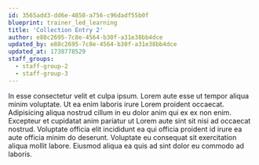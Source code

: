```yaml
---
id: 3565add3-dd6e-4850-a756-c96dadf55b0f
blueprint: trainer_led_learning
title: 'Collection Entry 2'
author: e88c2695-7c8e-4564-b30f-a31e38bb4dce
updated_by: e88c2695-7c8e-4564-b30f-a31e38bb4dce
updated_at: 1738778529
staff_groups:
  - staff-group-2
  - staff-group-3
---
```

In esse consectetur velit et culpa ipsum. Lorem aute esse ut tempor aliqua minim voluptate. Ut ea enim laboris irure Lorem proident occaecat. Adipisicing aliqua nostrud cillum in eu dolor anim qui ex ex non enim. Excepteur et cupidatat anim pariatur ut Lorem aute sint sit nisi ad occaecat nostrud. Voluptate officia elit incididunt ea qui officia proident id irure ea aute officia minim do deserunt. Voluptate eu consequat sit exercitation aliqua mollit labore. Eiusmod aliqua ea quis ad sint dolor eu commodo ad laboris.